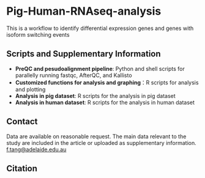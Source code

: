 # Pig-Human-RNAseq-analysis
This is a workflow to identify differential expression genes and genes with isoform switching events

## Scripts and Supplementary Information
- **PreQC and pesudoalignment pipeline**: Python and shell scripts for parallelly running fastqc, AfterQC, and Kallisto
- **Customized functions for analysis and graphing**：R scripts for analysis and plotting
- **Analysis in pig dataset**: R scripts for the analysis in pig dataset
- **Analysis in human dataset**: R scripts for the analysis in human dataset

## Contact
Data are available on reasonable request. The main data relevant to the study are included in the article or uploaded as supplementary information.
f.tang@adelaide.edu.au

## Citation
